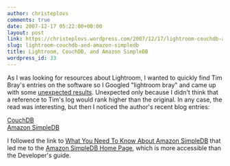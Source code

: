 ```yaml
---
author: christeplovs
comments: true
date: 2007-12-17 05:22:00+00:00
layout: post
link: https://christeplovs.wordpress.com/2007/12/17/lightroom-couchdb-and-amazon-simpledb/
slug: lightroom-couchdb-and-amazon-simpledb
title: Lightroom, CouchDB, and Amazon SimpleDB
wordpress_id: 33
---
```


As I was looking for resources about Lightroom, I wanted to quickly find Tim Bray's entries on the software so I Googled "lightroom bray" and came up with some [unexpected results](http://thesoftwarelife.blogspot.com/2007/06/adobe-lightroom.html). Unexpected only because I didn't think that a reference to Tim's log would rank higher than the original.  In any case, the read was interesting, but then I noticed the author's recent blog entries:  
  
[CouchDB](http://thesoftwarelife.blogspot.com/2007/12/couchdb.html)  
[Amazon SimpleDB ](http://thesoftwarelife.blogspot.com/2007/12/amazon-simpledb.html)  
  
I followed the link to [What You Need To Know About Amazon SimpleDB](http://www.satine.org/archives/2007/12/13/amazon-simpledb/) that led me to the [Amazon SimpleDB Home Page](http://www.amazon.com/gp/browse.html?node=342335011), which is more accessible than the Developer's guide.
